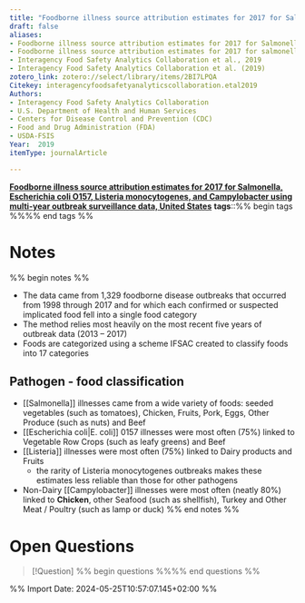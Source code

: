```yaml
---
title: "Foodborne illness source attribution estimates for 2017 for Salmonella, Escherichia coli O157, Listeria monocytogenes, and Campylobacter using multi-year outbreak surveillance data, United States"
draft: false
aliases: 
- Foodborne illness source attribution estimates for 2017 for Salmonella, Escherichia coli O157, Listeria monocytogenes, and Campylobacter using multi-year outbreak surveillance data, United States
- Foodborne illness source attribution estimates for 2017 for salmonella, escherichia coli o157, listeria monocytogenes, and campylobacter using multi-year outbreak surveillance data, united states
- Interagency Food Safety Analytics Collaboration et al., 2019
- Interagency Food Safety Analytics Collaboration et al. (2019)
zotero_link: zotero://select/library/items/2BI7LPQA
Citekey: interagencyfoodsafetyanalyticscollaboration.etal2019
Authors:
- Interagency Food Safety Analytics Collaboration
- U.S. Department of Health and Human Services
- Centers for Disease Control and Prevention (CDC)
- Food and Drug Administration (FDA)
- USDA-FSIS
Year:  2019
itemType: journalArticle

---
```

**[Foodborne illness source attribution estimates for 2017 for Salmonella, Escherichia coli O157, Listeria monocytogenes, and Campylobacter using multi-year outbreak surveillance data, United States](zotero://select/library/items/9WH9A779)**
**tags**::%% begin tags %%%% end tags %%

# Notes
%% begin notes %%
- The data came from 1,329 foodborne disease outbreaks that occurred from 1998 through 2017 and for which each confirmed or suspected implicated food fell into a single food category
- The method relies most heavily on the most recent five years of outbreak data (2013 – 2017)
- Foods are categorized using a scheme IFSAC created to classify foods into 17 categories

## Pathogen - food classification
- [[Salmonella]] illnesses came from a wide variety of foods: seeded vegetables (such as tomatoes), Chicken, Fruits, Pork, Eggs, Other Produce (such as nuts) and Beef
- [[Escherichia coli|E. coli]] 0157 illnesses were most often (75%) linked to Vegetable Row Crops (such as leafy greens) and Beef 
- [[Listeria]] illnesses were most often (75%) linked to Dairy products and Fruits
	- the rarity of Listeria monocytogenes outbreaks makes these estimates less reliable than those for other pathogens
- Non-Dairy [[Campylobacter]] illnesses were most often (neatly 80%) linked to **Chicken**, other Seafood (such as shellfish), Turkey and Other Meat / Poultry (such as lamp or duck)
%% end notes %%

# Open Questions
> [!Question] %% begin questions %%%% end questions %%
>

%% Import Date: 2024-05-25T10:57:07.145+02:00 %%
